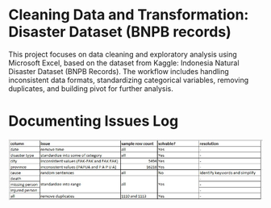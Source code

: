 # Cleaning Data and Transformation: Disaster Dataset (BNPB records)
This project focuses on data cleaning and exploratory analysis using Microsoft Excel, based on the dataset from Kaggle: Indonesia Natural Disaster Dataset (BNPB Records).  The workflow includes handling inconsistent data formats, standardizing categorical variables, removing duplicates, and building pivot for further analysis.

# Documenting Issues Log
![Alt_text](https://github.com/saffa-zafirah/disaster_data_cleaning_analysis/blob/main/issue%20log.jpg)
